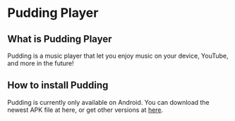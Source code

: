 # Pudding Player

## What is Pudding Player

Pudding is a music player that let you enjoy music on your device, YouTube, and more in the future!

## How to install Pudding

Pudding is currently only available on Android.  You can download the newest APK file at here, or get other versions at [here](javascript:if(confirm())window.open("https://github.com/BorisChen396/PuddingPlayer/releases")).
